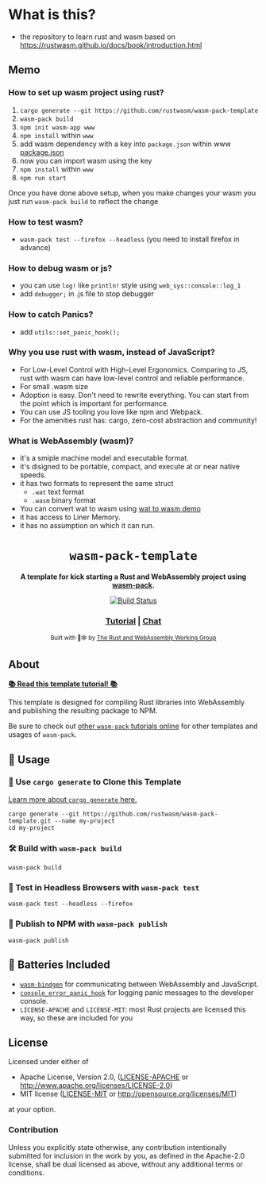 # What is this?
- the repository to learn rust and wasm based on https://rustwasm.github.io/docs/book/introduction.html


## Memo

### How to set up wasm project using rust?
1. `cargo generate --git https://github.com/rustwasm/wasm-pack-template`
1. `wasm-pack build`
1. `npm init wasm-app www`
1. `npm install` within `www`
1. add wasm dependency with a key into `package.json` within www [package.json](./www/package.json)
1. now you can import wasm using the key
1. `npm install` within `www`
1. `npm run start`

Once you have done above setup, when you make changes your wasm you just run `wasm-pack build` to reflect the change 

### How to test wasm?
- `wasm-pack test --firefox --headless` (you need to install firefox in advance)

### How to debug wasm or js?
- you can use `log!` like `println!` style using `web_sys::console::log_1`
- add `debugger;` in .js file to stop debugger

### How to catch Panics?
- add `utils::set_panic_hook();`

### Why you use rust with wasm, instead of JavaScript?
- For Low-Level Control with High-Level Ergonomics. Comparing to JS, rust with wasm can have low-level control and reliable performance.
- For small .wasm size
- Adoption is easy. Don't need to rewrite everything. You can start from the point which is important for performance.
- You can use JS tooling you love like npm and Webpack.
- For the amenities rust has: cargo, zero-cost abstraction and community!

### What is WebAssembly (wasm)?
- it's a smiple machine model and executable format.
- it's disigned to be portable, compact, and execute at or near native speeds.
- it has two formats to represent the same struct
    - `.wat` text format
    - `.wasm` binary format
- You can convert wat to wasm using [wat to wasm demo](https://webassembly.github.io/wabt/demo/wat2wasm/)
- it has access to Liner Memory.
- it has no assumption on which it can run.

<div align="center">

  <h1><code>wasm-pack-template</code></h1>

  <strong>A template for kick starting a Rust and WebAssembly project using <a href="https://github.com/rustwasm/wasm-pack">wasm-pack</a>.</strong>

  <p>
    <a href="https://travis-ci.org/rustwasm/wasm-pack-template"><img src="https://img.shields.io/travis/rustwasm/wasm-pack-template.svg?style=flat-square" alt="Build Status" /></a>
  </p>

  <h3>
    <a href="https://rustwasm.github.io/docs/wasm-pack/tutorials/npm-browser-packages/index.html">Tutorial</a>
    <span> | </span>
    <a href="https://discordapp.com/channels/442252698964721669/443151097398296587">Chat</a>
  </h3>

  <sub>Built with 🦀🕸 by <a href="https://rustwasm.github.io/">The Rust and WebAssembly Working Group</a></sub>
</div>

## About

[**📚 Read this template tutorial! 📚**][template-docs]

This template is designed for compiling Rust libraries into WebAssembly and
publishing the resulting package to NPM.

Be sure to check out [other `wasm-pack` tutorials online][tutorials] for other
templates and usages of `wasm-pack`.

[tutorials]: https://rustwasm.github.io/docs/wasm-pack/tutorials/index.html
[template-docs]: https://rustwasm.github.io/docs/wasm-pack/tutorials/npm-browser-packages/index.html

## 🚴 Usage

### 🐑 Use `cargo generate` to Clone this Template

[Learn more about `cargo generate` here.](https://github.com/ashleygwilliams/cargo-generate)

```
cargo generate --git https://github.com/rustwasm/wasm-pack-template.git --name my-project
cd my-project
```

### 🛠️ Build with `wasm-pack build`

```
wasm-pack build
```

### 🔬 Test in Headless Browsers with `wasm-pack test`

```
wasm-pack test --headless --firefox
```

### 🎁 Publish to NPM with `wasm-pack publish`

```
wasm-pack publish
```

## 🔋 Batteries Included

* [`wasm-bindgen`](https://github.com/rustwasm/wasm-bindgen) for communicating
  between WebAssembly and JavaScript.
* [`console_error_panic_hook`](https://github.com/rustwasm/console_error_panic_hook)
  for logging panic messages to the developer console.
* `LICENSE-APACHE` and `LICENSE-MIT`: most Rust projects are licensed this way, so these are included for you

## License

Licensed under either of

* Apache License, Version 2.0, ([LICENSE-APACHE](LICENSE-APACHE) or http://www.apache.org/licenses/LICENSE-2.0)
* MIT license ([LICENSE-MIT](LICENSE-MIT) or http://opensource.org/licenses/MIT)

at your option.

### Contribution

Unless you explicitly state otherwise, any contribution intentionally
submitted for inclusion in the work by you, as defined in the Apache-2.0
license, shall be dual licensed as above, without any additional terms or
conditions.
